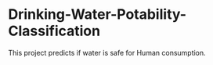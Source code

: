 # Drinking-Water-Potability-Classification
This project predicts if water is safe for Human consumption.
